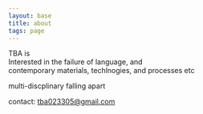 ```yaml
---
layout: base
title: about
tags: page
---
```


TBA is     
Interested in the failure of language, and  
contemporary materials, techlnogies, and processes etc

multi-discplinary falling apart

contact: tba023305@gmail.com